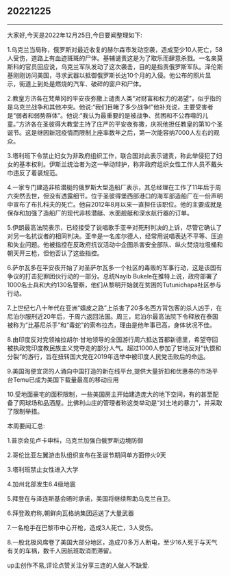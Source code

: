 ## 20221225

---

大家好,今天是2022年12月25日,今日要闻整理如下:

1.乌克兰当局称，俄罗斯对最近收复的赫尔森市发动空袭，造成至少10人死亡，58人受伤，道路上有血迹斑斑的尸体。基辅谴责这是为了取乐而肆意杀戮。一名亲莫斯科的官员回应说，乌克兰军队发动了这次袭击，目的是指责俄罗斯军队。泽伦斯基刚刚访问美国，寻求武器以抵御俄罗斯长达10个月的入侵。他公布的照片显示，街道上到处是燃烧的汽车、破碎的窗户和尸体。

2.教皇方济各在梵蒂冈的平安夜弥撒上谴责人类“对财富和权力的渴望”，似乎指的是乌克兰战争和其他冲突。他说:“我们目睹了多少战争!”他补充说，主要受害者是“弱者和弱势群体”。他说:“我认为最重要的是被战争、贫困和不公吞噬的儿童。”方济各在圣彼得大教堂主持了庄严的平安夜弥撒，庆祝他担任教皇的第10个圣诞节。这是继因新冠疫情而限制上座率数年之后，第一次能容纳7000人左右的观众。

3.塔利班下令禁止妇女为非政府组织工作，联合国对此表示谴责，称此举侵犯了妇女的基本权利。伊斯兰统治者为这一举动辩护，称非政府组织女性工作人员不戴头巾违反了着装规范。

4.一家专门建造非核潜艇的俄罗斯大型造船厂表示，其总经理在工作了11年后于周六突然去世，但没有透露细节。位于圣彼得堡西部港口的海军部造船厂在一份声明中宣布了布扎科夫的死亡。他自2012年8月以来一直担任该职位。他的主要成就是保存和加强了造船厂的现代非核潜艇、水面舰艇和深水航行器的订单。

5.伊朗最高法院表示，已经接受了说唱歌手亚辛对死刑判决的上诉，尽管它确认了对另一名抗议者的相同判决。亚辛是一名库尔德人，经常用说唱表达不平等、压迫和失业问题。他被指控在反政府抗议活动中企图杀害安全部队、纵火焚烧垃圾桶和朝天开三枪，但他否认了这些指控。

6.萨尔瓦多在平安夜开始了对圣萨尔瓦多一个社区的毒贩的军事行动，这是该国有争议的打击犯罪团伙行动的一部分。总统Nayib Bukele在推特上说，政府部署了1000名士兵和大约130名警察，他们从黎明开始就在贫困的Tutunichapa社区参与行动。

7.上世纪七八十年代在亚洲“嬉皮之路”上杀害了20多名西方背包客的杀人凶手，在尼泊尔服刑近20年后，于周六返回法国。周三，尼泊尔最高法院下令释放在泰国被称为“比基尼杀手”和“毒蛇”的索布拉杰，理由是他年事已高，身体状况不佳。

8.由印度反对党领袖拉胡尔·甘地领导的全国游行周六抵达首都新德里，希望夺回被执政党印度教民族主义党夺走的部分人气。超过1000人参加了甘地反对“仇恨和分裂”的游行，旨在扭转国大党在2019年选举中被印度人民党击败后的命运。

9.美国淘便宜货的人涌向中国打造的新在线平台,提供大量折扣和优惠券的市场平台Temu已成为美国下载量最高的移动应用

10.受地面豪宅的面积限制，一些美国房主开始建造庞大的地下空间，有的甚至配备了网球场和品酒屋。比佛利山庄的管理者称这类举动是“对土地的暴力”，并采取了限制举措。

本周要闻汇总:

1.普京会见卢卡申科，乌克兰加强白俄罗斯边境防御

2.哥伦比亚左翼游击队组织宣布在圣诞节期间单方面停火9天

3.塔利班禁止女性进入大学

4.加州北部发生6.4级地震

5.拜登在与泽连斯基会晤时承诺，美国将继续帮助乌克兰自卫。

6.拜登政府称,朝鲜向瓦格纳集团运送了大量武器

7.一名枪手在巴黎市中心开枪，造成3人死亡，3人受伤。

8.一股北极风席卷了美国大部分地区，造成70多万人断电，至少16人死于与天气有关的车祸，数千人因航班取消而滞留。

up主创作不易,评论点赞关注分享三连的人做人不缺爱.


